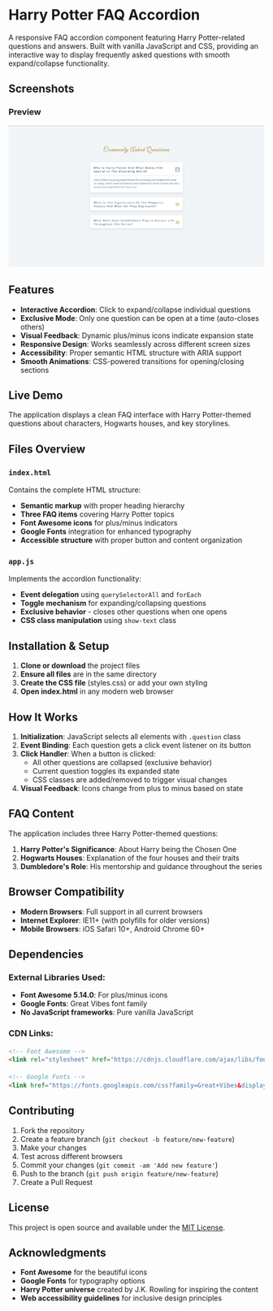 # Harry Potter FAQ Accordion

A responsive FAQ accordion component featuring Harry Potter-related questions and answers. Built with vanilla JavaScript and CSS, providing an interactive way to display frequently asked questions with smooth expand/collapse functionality.

## Screenshots

### Preview
![Homepage](screenshots/preview.png)

## Features

- **Interactive Accordion**: Click to expand/collapse individual questions
- **Exclusive Mode**: Only one question can be open at a time (auto-closes others)
- **Visual Feedback**: Dynamic plus/minus icons indicate expansion state
- **Responsive Design**: Works seamlessly across different screen sizes
- **Accessibility**: Proper semantic HTML structure with ARIA support
- **Smooth Animations**: CSS-powered transitions for opening/closing sections

## Live Demo

The application displays a clean FAQ interface with Harry Potter-themed questions about characters, Hogwarts houses, and key storylines.

## Files Overview

### `index.html`
Contains the complete HTML structure:
- **Semantic markup** with proper heading hierarchy
- **Three FAQ items** covering Harry Potter topics
- **Font Awesome icons** for plus/minus indicators
- **Google Fonts** integration for enhanced typography
- **Accessible structure** with proper button and content organization

### `app.js`
Implements the accordion functionality:
- **Event delegation** using `querySelectorAll` and `forEach`
- **Toggle mechanism** for expanding/collapsing questions
- **Exclusive behavior** - closes other questions when one opens
- **CSS class manipulation** using `show-text` class

## Installation & Setup

1. **Clone or download** the project files
2. **Ensure all files** are in the same directory
3. **Create the CSS file** (styles.css) or add your own styling
4. **Open index.html** in any modern web browser

## How It Works

1. **Initialization**: JavaScript selects all elements with `.question` class
2. **Event Binding**: Each question gets a click event listener on its button
3. **Click Handler**: When a button is clicked:
   - All other questions are collapsed (exclusive behavior)
   - Current question toggles its expanded state
   - CSS classes are added/removed to trigger visual changes
4. **Visual Feedback**: Icons change from plus to minus based on state

## FAQ Content

The application includes three Harry Potter-themed questions:

1. **Harry Potter's Significance**: About Harry being the Chosen One
2. **Hogwarts Houses**: Explanation of the four houses and their traits
3. **Dumbledore's Role**: His mentorship and guidance throughout the series


## Browser Compatibility

- **Modern Browsers**: Full support in all current browsers
- **Internet Explorer**: IE11+ (with polyfills for older versions)
- **Mobile Browsers**: iOS Safari 10+, Android Chrome 60+

## Dependencies

### External Libraries Used:
- **Font Awesome 5.14.0**: For plus/minus icons
- **Google Fonts**: Great Vibes font family
- **No JavaScript frameworks**: Pure vanilla JavaScript

### CDN Links:
```html
<!-- Font Awesome -->
<link rel="stylesheet" href="https://cdnjs.cloudflare.com/ajax/libs/font-awesome/5.14.0/css/all.min.css" />

<!-- Google Fonts -->
<link href="https://fonts.googleapis.com/css?family=Great+Vibes&display=swap" rel="stylesheet" />
```

## Contributing

1. Fork the repository
2. Create a feature branch (`git checkout -b feature/new-feature`)
3. Make your changes
4. Test across different browsers
5. Commit your changes (`git commit -am 'Add new feature'`)
6. Push to the branch (`git push origin feature/new-feature`)
7. Create a Pull Request

## License

This project is open source and available under the [MIT License](LICENSE).

## Acknowledgments

- **Font Awesome** for the beautiful icons
- **Google Fonts** for typography options
- **Harry Potter universe** created by J.K. Rowling for inspiring the content
- **Web accessibility guidelines** for inclusive design principles
